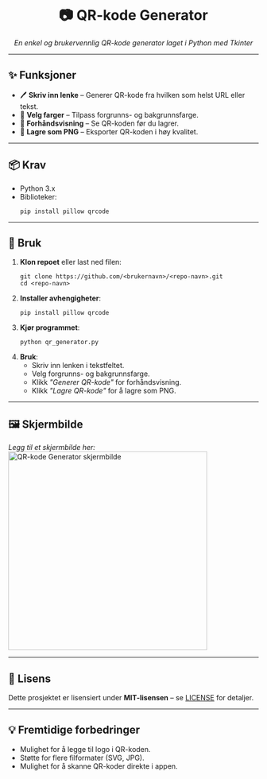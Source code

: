 <h1 align="center">📷 QR-kode Generator</h1>

<p align="center">
  <em>En enkel og brukervennlig QR-kode generator laget i Python med Tkinter</em>
</p>

<hr>

<h2>✨ Funksjoner</h2>
<ul>
  <li>🖊 <strong>Skriv inn lenke</strong> – Generer QR-kode fra hvilken som helst URL eller tekst.</li>
  <li>🎨 <strong>Velg farger</strong> – Tilpass forgrunns- og bakgrunnsfarge.</li>
  <li>👀 <strong>Forhåndsvisning</strong> – Se QR-koden før du lagrer.</li>
  <li>💾 <strong>Lagre som PNG</strong> – Eksporter QR-koden i høy kvalitet.</li>
</ul>

<hr>

<h2>📦 Krav</h2>
<ul>
  <li>Python 3.x</li>
  <li>Biblioteker:
    <pre><code>pip install pillow qrcode</code></pre>
  </li>
</ul>

<hr>

<h2>🚀 Bruk</h2>
<ol>
  <li><strong>Klon repoet</strong> eller last ned filen:
    <pre><code>git clone https://github.com/&lt;brukernavn&gt;/&lt;repo-navn&gt;.git
cd &lt;repo-navn&gt;</code></pre>
  </li>
  <li><strong>Installer avhengigheter</strong>:
    <pre><code>pip install pillow qrcode</code></pre>
  </li>
  <li><strong>Kjør programmet</strong>:
    <pre><code>python qr_generator.py</code></pre>
  </li>
  <li><strong>Bruk</strong>:
    <ul>
      <li>Skriv inn lenken i tekstfeltet.</li>
      <li>Velg forgrunns- og bakgrunnsfarge.</li>
      <li>Klikk <em>"Generer QR-kode"</em> for forhåndsvisning.</li>
      <li>Klikk <em>"Lagre QR-kode"</em> for å lagre som PNG.</li>
    </ul>
  </li>
</ol>

<hr>

<h2>🖼 Skjermbilde</h2>
<p>
  <em>Legg til et skjermbilde her:</em><br>
  <img src="screenshot.png" alt="QR-kode Generator skjermbilde" width="400">
</p>

<hr>

<h2>📜 Lisens</h2>
<p>
  Dette prosjektet er lisensiert under <strong>MIT-lisensen</strong> – se <a href="LICENSE">LICENSE</a> for detaljer.
</p>

<hr>

<h2>💡 Fremtidige forbedringer</h2>
<ul>
  <li>Mulighet for å legge til logo i QR-koden.</li>
  <li>Støtte for flere filformater (SVG, JPG).</li>
  <li>Mulighet for å skanne QR-koder direkte i appen.</li>
</ul>

